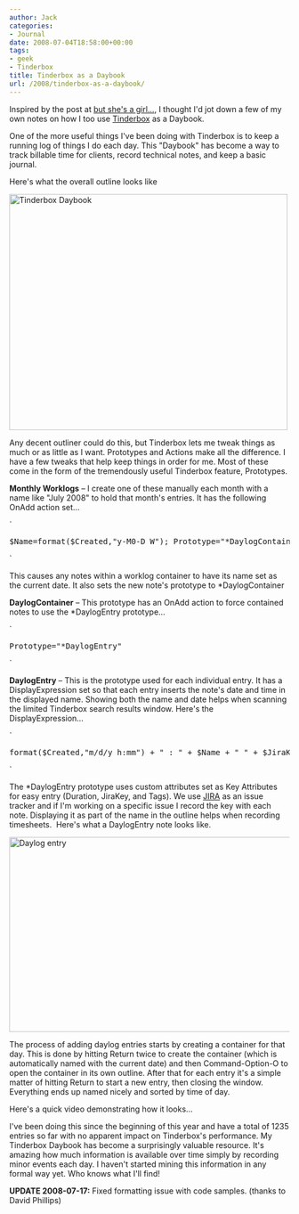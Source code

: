 ```yaml
---
author: Jack
categories:
- Journal
date: 2008-07-04T18:58:00+00:00
tags:
- geek
- Tinderbox
title: Tinderbox as a Daybook
url: /2008/tinderbox-as-a-daybook/
---
```


Inspired by the post at [but she's a girl&#8230;][1], I thought I'd jot down a few of my own notes on how I too use [Tinderbox][2] as a Daybook.

One of the more useful things I've been doing with Tinderbox is to keep a running log of things I do each day. This "Daybook" has become a way to track billable time for clients, record technical notes, and keep a basic journal.

Here's what the overall outline looks like

[<img src="https://farm4.static.flickr.com/3065/2637105574_891998beb1.jpg" width="500" height="424" alt="Tinderbox Daybook" />][3]

Any decent outliner could do this, but Tinderbox lets me tweak things as much or as little as I want. Prototypes and Actions make all the difference. I have a few tweaks that help keep things in order for me. Most of these come in the form of the tremendously useful Tinderbox feature, Prototypes.

**Monthly Worklogs** &#8211; I create one of these manually each month with a name like "July 2008" to hold that month's entries. It has the following OnAdd action set&#8230;


`
<pre>$Name=format($Created,"y-M0-D W"); Prototype="*DaylogContainer"</pre>
<p>`
  
This causes any notes within a worklog container to have its name set as the current date. It also sets the new note's prototype to *DaylogContainer

**DaylogContainer** &#8211; This prototype has an OnAdd action to force contained notes to use the *DaylogEntry prototype&#8230;


`
<pre>Prototype="*DaylogEntry"</pre>
<p>`
  
**DaylogEntry** &#8211; This is the prototype used for each individual entry. It has a DisplayExpression set so that each entry inserts the note's date and time in the displayed name. Showing both the name and date helps when scanning the limited Tinderbox search results window. Here's the DisplayExpression&#8230;


`
<pre>format($Created,"m/d/y h:mm") + " : " + $Name + " " + $JiraKey</pre>
<p>`
  
The *DaylogEntry prototype uses custom attributes set as Key Attributes for easy entry (Duration, JiraKey, and Tags). We use [JIRA][4] as an issue tracker and if I'm working on a specific issue I record the key with each note. Displaying it as part of the name in the outline helps when recording timesheets.&nbsp; Here's what a DaylogEntry note looks like.

[<img src="https://farm4.static.flickr.com/3169/2636284017_484e4d4072_o.jpg" width="599" height="350" alt="Daylog entry" />][5]

The process of adding daylog entries starts by creating a container for that day. This is done by hitting Return twice to create the container (which is automatically named with the current date) and then Command-Option-O to open the container in its own outline. After that for each entry it's a simple matter of hitting Return to start a new entry, then closing the window. Everything ends up named nicely and sorted by time of day.

Here's a quick video demonstrating how it looks&#8230;



I've been doing this since the beginning of this year and have a total of 1235 entries so far with no apparent impact on Tinderbox's performance. My Tinderbox Daybook has become a surprisingly valuable resource. It's amazing how much information is available over time simply by recording minor events each day. I haven't started mining this information in any formal way yet. Who knows what I'll find!

**UPDATE 2008-07-17:** Fixed formatting issue with code samples. (thanks to David Phillips)

 [1]: http://www.rousette.org.uk/blog/archives/tinderbox-daybook/
 [2]: http://www.eastgate.com/Tinderbox
 [3]: http://www.flickr.com/photos/jbaty/2637105574/ "Tinderbox Daybook by JackBaty, on Flickr"
 [4]: http://www.atlassian.com/software/jira/
 [5]: http://www.flickr.com/photos/jbaty/2636284017/ "Daylog entry by JackBaty, on Flickr"